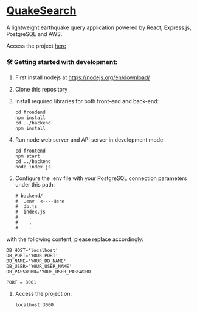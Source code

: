 #  [QuakeSearch](https://quakesearch.lchsuan.life/)

A lightweight earthquake query application powered by React, Express.js, PostgreSQL and AWS.

Access the project [here](https://quakesearch.lchsuan.life/)

<h3>🛠&nbsp;Getting started with development: </h3>

1. First install nodejs at https://nodejs.org/en/download/
1. Clone this repository
1. Install required libraries for both front-end and back-end:
   
    ```
    cd frondend
    npm install
    cd ../backend
    npm install
    ```
1. Run node web server and API server in development mode:
    ```
    cd frontend
    npm start
    cd ../backend
    node index.js
    ```
1. Configure the .env file with your PostgreSQL connection parameters under this path:

   ```
   # backend/
   #  .env  <----Here
   #  db.js
   #  index.js
   #    .
   #    .
   #    .
   ```

with the following content, please replace accordingly:

   ```
   DB_HOST='localhost'
   DB_PORT='YOUR PORT'
   DB_NAME='YOUR_DB_NAME'
   DB_USER='YOUR_USER_NAME'
   DB_PASSWORD='YOUR_USER_PASSWORD'
   
   PORT = 3001
   ```

1. Access the project on:

   ```
   localhost:3000
   ```

